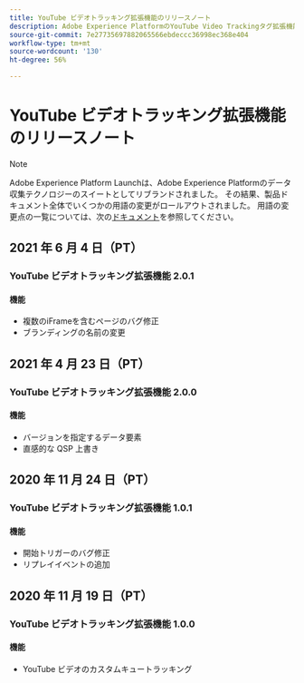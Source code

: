 ```yaml
---
title: YouTube ビデオトラッキング拡張機能のリリースノート
description: Adobe Experience PlatformのYouTube Video Trackingタグ拡張機能に関する最新のリリースノートです。
source-git-commit: 7e27735697882065566ebdeccc36998ec368e404
workflow-type: tm+mt
source-wordcount: '130'
ht-degree: 56%

---
```


# YouTube ビデオトラッキング拡張機能のリリースノート

>[!NOTE]
>
>Adobe Experience Platform Launchは、Adobe Experience Platformのデータ収集テクノロジーのスイートとしてリブランドされました。 その結果、製品ドキュメント全体でいくつかの用語の変更がロールアウトされました。 用語の変更点の一覧については、次の[ドキュメント](../../../term-updates.md)を参照してください。

## 2021 年 6 月 4 日（PT）

### YouTube ビデオトラッキング拡張機能 2.0.1

#### 機能

* 複数のiFrameを含むページのバグ修正
* ブランディングの名前の変更

## 2021 年 4 月 23 日（PT）

### YouTube ビデオトラッキング拡張機能 2.0.0

#### 機能

* バージョンを指定するデータ要素
* 直感的な QSP 上書き

## 2020 年 11 月 24 日（PT）

### YouTube ビデオトラッキング拡張機能 1.0.1

#### 機能

* 開始トリガーのバグ修正
* リプレイイベントの追加

## 2020 年 11 月 19 日（PT）

### YouTube ビデオトラッキング拡張機能 1.0.0

#### 機能

* YouTube ビデオのカスタムキュートラッキング
